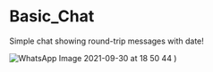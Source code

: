 # Basic_Chat
Simple chat showing round-trip messages with date!

![WhatsApp Image 2021-09-30 at 18 50 44](https://user-images.githubusercontent.com/54027680/135535513-051226a2-d3e0-4587-8485-bee0f24b630e.jpeg)
)
